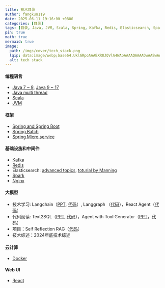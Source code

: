 ```yaml
---
title: 技术目录
author: fangkun119
date: 2025-06-11 19:16:00 +0800
categories: [目录]
tags: [目录, Java, JVM, Scala, Spring, Kafka, Redis, Elasticsearch, Spark, Nginx, LLM, Docker, Web UI]
pin: true
math: true
mermaid: true
image:
  path: /imgs/cover/tech_stack.png
  lqip: data:image/webp;base64,UklGRpoAAABXRUJQVlA4WAoAAAAQAAAADwAABwAAQUxQSDIAAAARL0AmbZurmr57yyIiqE8oiG0bejIYEQTgqiDA9vqnsUSI6H+oAERp2HZ65qP/VIAWAFZQOCBCAAAA8AEAnQEqEAAIAAVAfCWkAALp8sF8rgRgAP7o9FDvMCkMde9PK7euH5M1m6VWoDXf2FkP3BqV0ZYbO6NA/VFIAAAA
  alt: tech stack
---
```


#### 编程语言

* [Java 7 ~ 8](https://github.com/fangkun119/java_proj_ref/blob/master/401_java8/), [Java 9 ~ 17](https://fangkun119.github.io/tech-page/posts/java17/)
* [Java multi thread](https://github.com/fangkun119/java_proj_ref/blob/master/410_concurrency/)
* [Scala](https://github.com/fangkun119/java_proj_ref/blob/master/400_scala/)
* [JVM](https://github.com/fangkun119/java_proj_ref/blob/master/490_jvm/)

#### 框架

* [Spring and Spring Boot](https://github.com/fangkun119/java_proj_ref/blob/master/001_spring_stack/)
* [Spring Batch](https://github.com/fangkun119/java_proj_ref/tree/master/001_spring_stack/004_spring_batch)
* [Spring Micro service](https://github.com/fangkun119/java_proj_ref/blob/master/002_micro_service/)

#### 基础设施和中间件

* [Kafka](https://github.com/fangkun119/java_proj_ref/blob/master/300_kafka/)
* [Redis](https://github.com/fangkun119/java_proj_ref/blob/master/320_redis/)
* Elasticsearch:  [advanced topics](https://fangkun119.github.io/tech-page/tags/elasticsearch/),   [toturial by Manning](https://github.com/fangkun119/java_proj_ref/blob/master/321_elasticsearch/es7stack/) 
* [Spark](https://github.com/fangkun119/java_proj_ref/blob/master/500_spark/)
* [Nginx](https://github.com/fangkun119/java_proj_ref/blob/master/100_nginx_tengine)

#### 大模型

* 技术学习:  Langchain（[PPT](https://fangkun119.github.io/tech-page/posts/llm01-langchain-hands_on/),  [代码](https://github.com/fangkun119/java_proj_ref/tree/master/700_llm/01_langchain)）,  Langgraph （[代码](https://github.com/fangkun119/java_proj_ref/tree/master/700_llm/02_langgraph)），React Agent（[代码](https://github.com/fangkun119/java_proj_ref/blob/master/700_llm/03_react_agent/react_agent.ipynb)）
* 代码阅读:  Text2SQL（[PPT](https://fangkun119.github.io/tech-page/posts/llm02-codeinterpreter_text2sql/), [代码](https://github.com/fangkun119/java_proj_ref/tree/master/700_llm/90_sample_projects/text_to_sql)），Agent with Tool Generator（[PPT](https://fangkun119.github.io/tech-page/posts/llm03-target-orentieted-paradigm/)，[代码](https://github.com/fangkun119/java_proj_ref/blob/master/700_llm/90_sample_projects/target_orentieted_paradiam)）
* 项目：Self Reflection RAG（[代码](https://github.com/fangkun119/java_proj_ref/blob/master/700_llm/90_sample_projects/self_reflection_rag)）
* 技术综述：2024年底技术综述

#### 云计算

* [Docker](https://github.com/fangkun119/java_proj_ref/blob/master/101_docker/)

#### Web UI

* [React](https://github.com/fangkun119/java_proj_ref/blob/master/200_react/)


